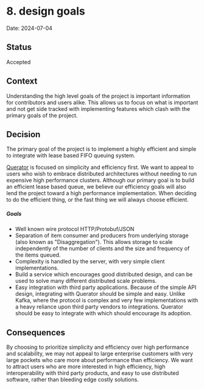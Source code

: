 # 8. design goals

Date: 2024-07-04

## Status

Accepted

## Context

Understanding the high level goals of the project is important information for contributors and users alike. This
allows us to focus on what is important and not get side tracked with implementing features which clash with the
primary goals of the project.

## Decision

The primary goal of the project is to implement a highly efficient and simple to integrate with lease based FIFO
queuing system.

[Querator](https://querator.io) is focused on simplicity and efficiency first. We want to appeal to users who
wish to embrace distributed architectures without needing to run expensive high performance clusters. Although 
our primary goal is to build an efficient lease based queue, we believe our efficiency goals will also 
lend the project toward a high performance implementation. When deciding to do the efficient thing, or the
fast thing we will always choose efficient.

##### Goals
* Well known wire protocol HTTP/Protobuf/JSON
* Separation of item consumer and producers from underlying storage (also known as "Disaggregation"). This 
  allows storage to scale independently of the number of clients and the size and frequency of the items queued.
* Complexity is handled by the server, with very simple client implementations.
* Build a service which encourages good distributed design, and can be used to solve many different distributed
  scale problems.
* Easy integration with third party applications. Because of the simple API design, integrating with Querator 
  should be simple and easy. Unlike Kafka, where the protocol is complex and very few implementations with a
  heavy reliance upon third party vendors to integrations. Querator should be easy to integrate with which should
  encourage its adoption.

## Consequences

By choosing to prioritize simplicity and efficiency over high performance and scalability, we may not appeal to 
large enterprise customers with very large pockets who care more about performance than efficiency. We want to 
attract users who are more interested in high efficiency, high interoperability with third party products, and 
easy to use distributed software, rather than bleeding edge costly solutions.
